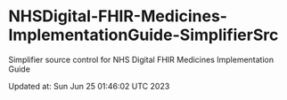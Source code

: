 # NHSDigital-FHIR-Medicines-ImplementationGuide-SimplifierSrc  
Simplifier source control for NHS Digital FHIR Medicines Implementation Guide  


Updated at: Sun Jun 25 01:46:02 UTC 2023
